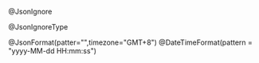 
@JsonIgnore

@JsonIgnoreType

@JsonFormat(patter="",timezone="GMT+8")
@DateTimeFormat(pattern = "yyyy-MM-dd HH:mm:ss")
